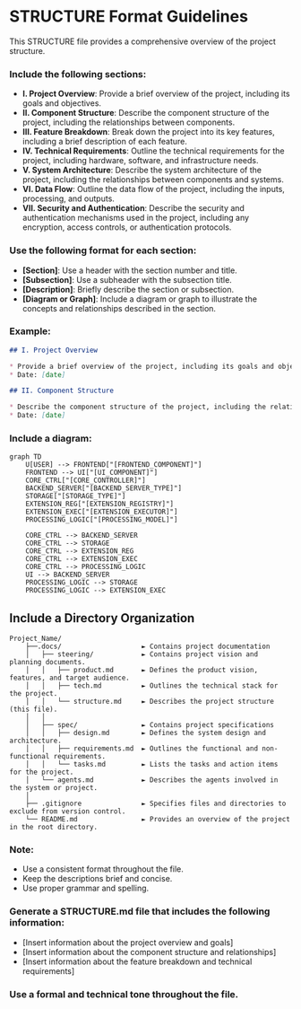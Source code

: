 # STRUCTURE Format Guidelines

This STRUCTURE file provides a comprehensive overview of the project structure.

### Include the following sections:

* **I. Project Overview**: Provide a brief overview of the project, including its goals and objectives.
* **II. Component Structure**: Describe the component structure of the project, including the relationships between components.
* **III. Feature Breakdown**: Break down the project into its key features, including a brief description of each feature.
* **IV. Technical Requirements**: Outline the technical requirements for the project, including hardware, software, and infrastructure needs.
* **V. System Architecture**: Describe the system architecture of the project, including the relationships between components and systems.
* **VI. Data Flow**: Outline the data flow of the project, including the inputs, processing, and outputs.
* **VII. Security and Authentication**: Describe the security and authentication mechanisms used in the project, including any encryption, access controls, or authentication protocols.

### Use the following format for each section:

* **[Section]**: Use a header with the section number and title.
* **[Subsection]**: Use a subheader with the subsection title.
* **[Description]**: Briefly describe the section or subsection.
* **[Diagram or Graph]**: Include a diagram or graph to illustrate the concepts and relationships described in the section.

### Example:

```markdown
## I. Project Overview

* Provide a brief overview of the project, including its goals and objectives.
* Date: [date]

## II. Component Structure

* Describe the component structure of the project, including the relationships between components.
* Date: [date]
```

### Include a diagram:

```mermaid
graph TD
    U[USER] --> FRONTEND["[FRONTEND_COMPONENT]"]
    FRONTEND --> UI["[UI_COMPONENT]"]
    CORE_CTRL["[CORE_CONTROLLER]"]
    BACKEND_SERVER["[BACKEND_SERVER_TYPE]"]
    STORAGE["[STORAGE_TYPE]"]
    EXTENSION_REG["[EXTENSION_REGISTRY]"]
    EXTENSION_EXEC["[EXTENSION_EXECUTOR]"]
    PROCESSING_LOGIC["[PROCESSING_MODEL]"]

    CORE_CTRL --> BACKEND_SERVER
    CORE_CTRL --> STORAGE
    CORE_CTRL --> EXTENSION_REG
    CORE_CTRL --> EXTENSION_EXEC
    CORE_CTRL --> PROCESSING_LOGIC
    UI --> BACKEND_SERVER
    PROCESSING_LOGIC --> STORAGE
    PROCESSING_LOGIC --> EXTENSION_EXEC
```

## Include a Directory Organization

```
Project_Name/
    ├──.docs/                    ► Contains project documentation
    │   ├── steering/            ► Contains project vision and planning documents.
    │   │   ├── product.md       ► Defines the product vision, features, and target audience.
    │   │   ├── tech.md          ► Outlines the technical stack for the project.
    │   │   └── structure.md     ► Describes the project structure (this file).
    │   │
    │   ├── spec/                ► Contains project specifications
    │   │   ├── design.md        ► Defines the system design and architecture.
    │   │   ├── requirements.md  ► Outlines the functional and non-functional requirements.
    │   │   └── tasks.md         ► Lists the tasks and action items for the project.
    │   └── agents.md            ► Describes the agents involved in the system or project.
    │
    ├── .gitignore               ► Specifies files and directories to exclude from version control.
    └── README.md                ► Provides an overview of the project in the root directory.
```

### Note:

* Use a consistent format throughout the file.
* Keep the descriptions brief and concise.
* Use proper grammar and spelling.

### Generate a STRUCTURE.md file that includes the following information:

* [Insert information about the project overview and goals]
* [Insert information about the component structure and relationships]
* [Insert information about the feature breakdown and technical requirements]

### Use a formal and technical tone throughout the file.